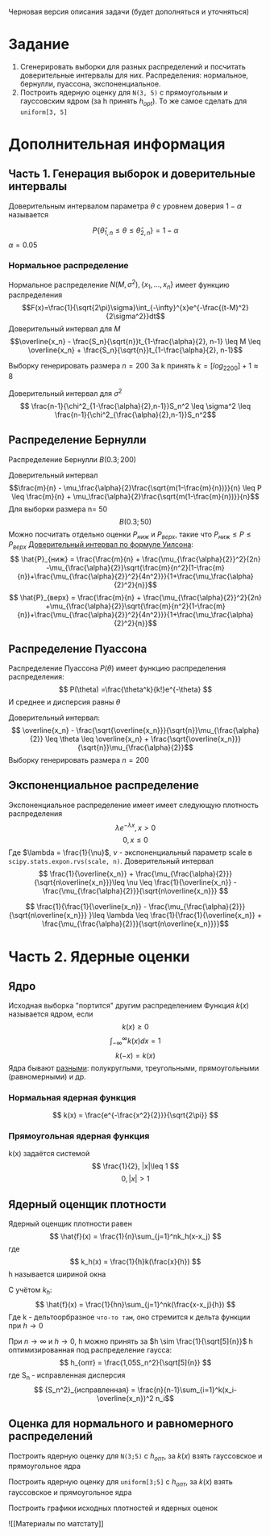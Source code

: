 Черновая версия описания задачи (будет дополняться и уточняться)
# Задание
  1) Сгенерировать выборки для разных распределений и посчитать доверительные интервалы для них. Распределения: нормальное, бернулли, пуассона, экспоненциальное.
  2) Построить ядерную оценку для `N(3, 5)` с прямоугольным и гауссовским ядром (за h принять $h_{opt}$). То же самое сделать для `uniform[3, 5]`
# Дополнительная информация
## Часть 1. Генерация выборок и доверительные интервалы

Доверительным интервалом параметра $\theta$ с уровнем доверия $1-\alpha$ называется 

$$ P\{\hat{\theta}_{1,n} \leq \theta \leq \hat{\theta}_{2,n} \} = 1 - \alpha$$
$\alpha = 0.05$


### Нормальное распределение
 Нормальное распределение $N(M, \sigma^2), \{x_1, ..., x_n\}$ имеет функцию распределения
 $$F(x)=\frac{1}{\sqrt{2\pi}\sigma}\int_{-\infty}^{x}e^{-\frac{(t-M)^2}{2\sigma^2}}dt$$ Доверительный интервал для $M$ 
 $$\overline{x_n} - \frac{S_n}{\sqrt{n}}t_{1-\frac{\alpha}{2}, n-1} \leq M \leq \overline{x_n} + \frac{S_n}{\sqrt{n}}t_{1-\frac{\alpha}{2}, n-1}$$
 
Выборку генерировать размера $n = 200$
За k принять $k = [log_2200] + 1 \approx 8$

Доверительный интервал для $\sigma^2$
$$ \frac{n-1}{\chi^2_{1-\frac{\alpha}{2},n-1}}S_n^2 \leq \sigma^2 \leq \frac{n-1}{\chi^2_{\frac{\alpha}{2},n-1}}S_n^2$$
## Распределение Бернулли
Распределение Бернулли $B(0.3; 200)$

Доверительный интервал
$$\frac{m}{n} - \mu_\frac{\alpha}{2}\frac{\sqrt{m(1-\frac{m}{n})}}{n} \leq P \leq \frac{m}{n} + \mu_\frac{\alpha}{2}\frac{\sqrt{m(1-\frac{m}{n})}}{n}$$
Для выборки размера n= 50 $$ B(0.3; 50) $$
Можно посчитать отдельно оценки $P_{ниж}$ и $P_{верх}$, такие что $P_{ниж} \leq P \leq P_{верх}$
[Доверительный интервал по формуле Уилсона](https://kerchtt.ru/doveritelnyi-interval-doveritelnaya-veroyatnost/):
$$ \hat{P}_{ниж} = \frac{\frac{m}{n} + \frac{\mu_{\frac{\alpha}{2}}^2}{2n} -\mu_{\frac{\alpha}{2}}\sqrt{\frac{m}{n^2}(1-\frac{m}{n})+\frac{\mu_{\frac{\alpha}{2}}^2}{4n^2}}}{1+\frac{\mu_\frac{\alpha}{2}^2}{n}}$$
$$ \hat{P}_{верх} = \frac{\frac{m}{n} + \frac{\mu_{\frac{\alpha}{2}}^2}{2n} +\mu_{\frac{\alpha}{2}}\sqrt{\frac{m}{n^2}(1-\frac{m}{n})+\frac{\mu_{\frac{\alpha}{2}}^2}{4n^2}}}{1+\frac{\mu_\frac{\alpha}{2}^2}{n}}$$
## Распределение Пуассона
Распределение Пуассона $P(\theta)$ имеет функцию распределения распределения:
$$ P(\theta) =\frac{\theta^k}{k!}e^{-\theta} $$
И среднее и дисперсия равны $\theta$

Доверительный интервал:
$$ \overline{x_n} - \frac{\sqrt{\overline{x_n}}}{\sqrt{n}}\mu_{\frac{\alpha}{2}} \leq \theta \leq \overline{x_n} + \frac{\sqrt{\overline{x_n}}}{\sqrt{n}}\mu_{\frac{\alpha}{2}}$$
Выборку генерировать размера $n=200$
## Экспоненциальное распределение
Экспоненциальное распределение имеет имеет следующую плотность распределения
$$ \lambda e^{-\lambda x} , x > 0$$
$$ 0, x \leq 0 $$
Где $\lambda = \frac{1}{\nu}$, $\nu$ - экспоненциальный параметр scale в `scipy.stats.expon.rvs(scale, n)`.
Доверительный интервал
$$ \frac{1}{\overline{x_n}} + \frac{\mu_{\frac{\alpha}{2}}}{\sqrt{n\overline{x_n}}}\leq \nu \leq \frac{1}{\overline{x_n}} - \frac{\mu_{\frac{\alpha}{2}}}{\sqrt{n\overline{x_n}}}  $$

$$ \frac{1}{\frac{1}{\overline{x_n}} - \frac{\mu_{\frac{\alpha}{2}}}{\sqrt{n\overline{x_n}}} }\leq \lambda \leq \frac{1}{\frac{1}{\overline{x_n}} + \frac{\mu_{\frac{\alpha}{2}}}{\sqrt{n\overline{x_n}}}}$$
# Часть 2. Ядерные оценки
## Ядро
Исходная выборка "портится" другим распределением
Функция $k(x)$ называется ядром, если
$$ k(x) \geq 0 $$
$$ \int_{-\infty}^{\infty}k(x)dx = 1 $$
$$ k(-x) = k(x) $$
Ядра бывают [разными](https://ru.wikipedia.org/wiki/%D0%AF%D0%B4%D1%80%D0%BE_(%D1%81%D1%82%D0%B0%D1%82%D0%B8%D1%81%D1%82%D0%B8%D0%BA%D0%B0)): полукруглыми, треугольными, прямоугольными (равномерными) и др.
### Нормальная ядерная функция
$$ k(x) = \frac{e^{-\frac{x^2}{2}}}{\sqrt{2\pi}} $$
### Прямоугольная ядерная функция
k(x) задаётся системой
$$ \frac{1}{2}, |x|\leq 1 $$
$$ 0, |x| > 1 $$
## Ядерный оценщик плотности
Ядерный оценщик плотности равен
$$ \hat{f}(x) = \frac{1}{n}\sum_{j=1}^nk_h(x-x_j) $$
где
$$ k_h(x) = \frac{1}{h}k(\frac{x}{h}) $$
h называется шириной окна

С учётом $k_h$:
$$ \hat{f}(x) = \frac{1}{hn}\sum_{j=1}^nk(\frac{x-x_j}{h}) $$
Где k - дельтоорбразное `что-то там`, оно стремится к дельта функции при $h \to 0$

При  $n \rightarrow \infty$ и $h \to 0$, h можно принять за $h \sim \frac{1}{\sqrt[5]{n}}$
h оптимизированная под распределение гаусса:
$$ h_{опт} = \frac{1,05S_n^2}{\sqrt[5]{n}} $$
где S<sub>n</sub> - исправленная дисперсия
$$ {S_n^2}_{исправленная} = \frac{n}{n-1}\sum_{i=1}^k(x_i-\overline{x_n})^2 n_i$$
## Оценка для нормального и равномерного распределений

Построить ядерную оценку для `N(3;5)` с $h_{опт}$, за $k(x)$ взять гауссовское и прямоугольное ядра

Построить ядерную оценку для `uniform[3;5]` с $h_{опт}$, за $k(x)$ взять гауссовское и прямоугольное ядра
  
Построить графики исходных плотностей и ядерных оценок

![[Материалы по матстату]]